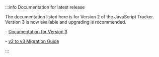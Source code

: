 :::info Documentation for latest release

The documentation listed here is for Version 2 of the JavaScript Tracker. Version 3 is now available and upgrading is recommended.

\- [Documentation for Version 3](/docs/sources/trackers/javascript-trackers/index.md)

\- [v2 to v3 Migration Guide](/docs/sources/trackers/javascript-trackers/web-tracker/migration-guides/v2-to-v3-migration-guide/index.md)

:::
